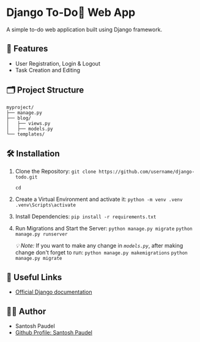 # Django To-Do📝 Web App

A simple to-do web application built using Django framework.

## 🚀 Features
- User Registration, Login & Logout
- Task Creation and Editing

## 🗂️ Project Structure
    myproject/
    ├── manage.py
    ├── blog/
    │   ├── views.py
    │   ├── models.py
    └── templates/

## 🛠️ Installation

1. Clone the Repository:
    ```git clone https://github.com/username/django-todo.git```

    ```cd ```


2. Create a Virtual Environment and activate it:
    ```python -m venv .venv```
    ```.venv\Scripts\activate```


3. Install Dependencies:
    ```pip install -r requirements.txt```

4. Run Migrations and Start the Server:
    ```python manage.py migrate```
    ```python manage.py runserver```

    *💡 Note:* If you want to make any change in *`models.py`*, after making change don't forget to run:
        ```python manage.py makemigrations```
        ```python manage.py migrate```

## 🔗 Useful Links
- [Official Django documentation](https://docs.djangoproject.com/)

## 🙋‍♂️ Author
- Santosh Paudel 
- [Github Profile: Santosh Paudel](https://github.com/oye-san7osh)

